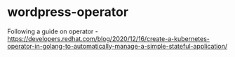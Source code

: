 # wordpress-operator
Following a guide on operator - https://developers.redhat.com/blog/2020/12/16/create-a-kubernetes-operator-in-golang-to-automatically-manage-a-simple-stateful-application/
